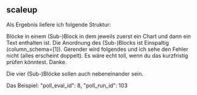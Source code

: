 



## scaleup
Als Ergebnis liefere ich folgende Struktur:

Blöcke in einem (Sub-)Block in dem jeweils zuerst ein Chart und dann ein Text enthalten ist. Die Anordnung des (Sub-)Blocks ist Einspaltig (column_schema=[1]). Gerender wird folgendes und ich sehe den Fehler nicht (alles erscheint doppelt). Es wäre echt toll, wenn du das kurzfristig prüfen könntest. Danke.

Die vier (Sub-)Blöcke sollen auch nebeneinander sein.

Das Beispiel: "poll_eval_id": 8, "poll_run_id": 103
